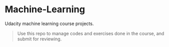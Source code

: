 # Machine-Learning
Udacity machine learning course projects.

> Use this repo to manage codes and exercises done in the course, and submit for reviewing.
